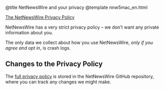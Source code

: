 @title NetNewsWire and your privacy
@template nnw5mac_en.html

[The NetNewsWire Privacy Policy](https://ranchero.com/netnewswire/privacypolicy)

NetNewsWire has a very strict privacy policy – we don’t want any private information about you.

The only data we collect about how you use NetNewsWire, *only if you agree and opt in*, is crash logs.


Changes to the Privacy Policy
-----------------------------

The [full privacy policy](https://github.com/Ranchero-Software/NetNewsWire/blob/master/Technotes/privacypolicy.markdown) is stored in the NetNewsWire GitHub repository, where you can track any changes we might make.